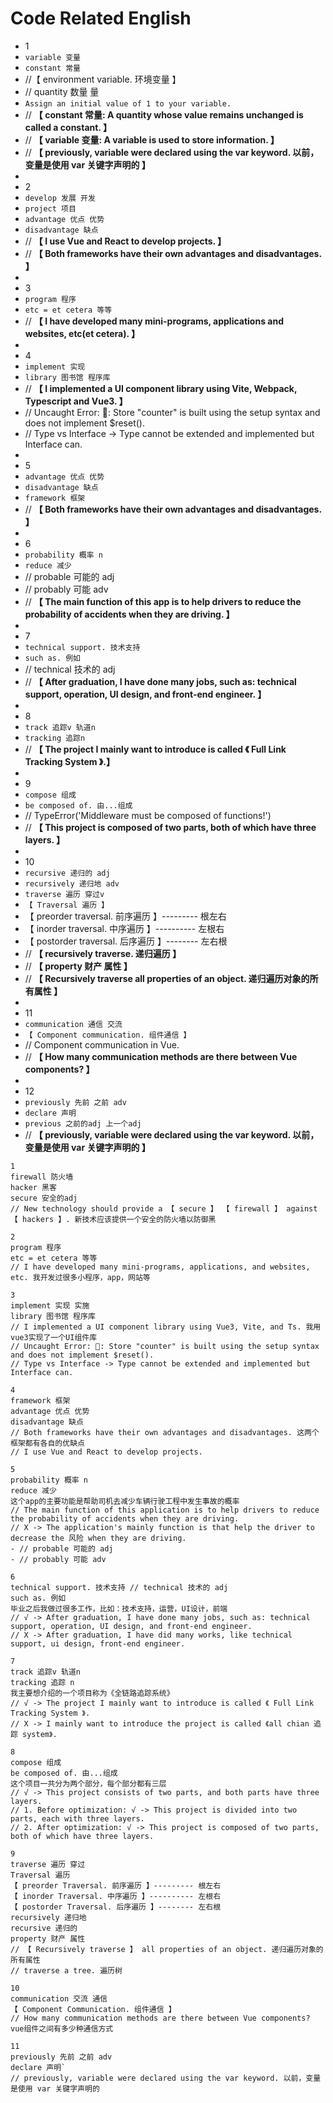 # Code Related English

- 1
- `variable 变量`
- `constant 常量`
- //【 environment variable. 环境变量 】
- // quantity 数量 量
- `Assign an initial value of 1 to your variable.`
- // **【 constant 常量: A quantity whose value remains unchanged is called a constant. 】**
- // **【 variable 变量: A variable is used to store information. 】**
- // **【 previously, variable were declared using the var keyword. 以前，变量是使用 var 关键字声明的 】**
-
- 2
- `develop 发展 开发`
- `project 项目`
- `advantage 优点 优势`
- `disadvantage 缺点`
- // **【 I use Vue and React to develop projects. 】**
- // **【 Both frameworks have their own advantages and disadvantages. 】**
-
- 3
- `program 程序`
- `etc = et cetera 等等`
- // **【 I have developed many mini-programs, applications and websites, etc(et cetera). 】**
-
- 4
- `implement 实现`
- `library 图书馆 程序库`
- // **【 I implemented a UI component library using Vite, Webpack, Typescript and Vue3. 】**
- // Uncaught Error: 🍍: Store "counter" is built using the setup syntax and does not implement $reset().
- // Type vs Interface -> Type cannot be extended and implemented but Interface can.
-
- 5
- `advantage 优点 优势`
- `disadvantage 缺点`
- `framework 框架`
- // **【 Both frameworks have their own advantages and disadvantages. 】**
-
- 6
- `probability 概率 n`
- `reduce 减少`
- // probable 可能的 adj
- // probably 可能 adv
- // **【 The main function of this app is to help drivers to reduce the probability of accidents when they are driving. 】**
-
- 7
- `technical support. 技术支持`
- `such as. 例如`
- // technical 技术的 adj
- // **【 After graduation, I have done many jobs, such as: technical support, operation, UI design, and front-end engineer. 】**
-
- 8
- `track 追踪v 轨道n`
- `tracking 追踪n`
- // **【 The project I mainly want to introduce is called 《 Full Link Tracking System 》.】**
-
- 9
- `compose 组成`
- `be composed of. 由...组成`
- // TypeError('Middleware must be composed of functions!')
- // **【 This project is composed of two parts, both of which have three layers. 】**
-
- 10
- `recursive 递归的 adj`
- `recursively 递归地 adv`
- `traverse 遍历 穿过v`
- `【 Traversal 遍历 】`
- 【 preorder traversal. 前序遍历 】--------- 根左右
- 【 inorder traversal. 中序遍历 】---------- 左根右
- 【 postorder traversal. 后序遍历 】-------- 左右根
- // **【 recursively traverse. 递归遍历 】**
- // **【 property 财产 属性 】**
- // **【 Recursively traverse all properties of an object. 递归遍历对象的所有属性 】**
-
- 11
- `communication 通信 交流`
- `【 Component communication. 组件通信 】`
- // Component communication in Vue.
- // **【 How many communication methods are there between Vue components? 】**
-
- 12
- `previously 先前 之前 adv`
- `declare 声明`
- `previous 之前的adj 上一个adj`
- // **【 previously, variable were declared using the var keyword. 以前，变量是使用 var 关键字声明的 】**

```
1
firewall 防火墙
hacker 黑客
secure 安全的adj
// New technology should provide a 【 secure 】 【 firewall 】 against 【 hackers 】. 新技术应该提供一个安全的防火墙以防御黑

2
program 程序
etc = et cetera 等等
// I have developed many mini-programs, applications, and websites, etc. 我开发过很多小程序，app，网站等

3
implement 实现 实施
library 图书馆 程序库
// I implemented a UI component library using Vue3, Vite, and Ts. 我用vue3实现了一个UI组件库
// Uncaught Error: 🍍: Store "counter" is built using the setup syntax and does not implement $reset().
// Type vs Interface -> Type cannot be extended and implemented but Interface can.

4
framework 框架
advantage 优点 优势
disadvantage 缺点
// Both frameworks have their own advantages and disadvantages. 这两个框架都有各自的优缺点
// I use Vue and React to develop projects.

5
probability 概率 n
reduce 减少
这个app的主要功能是帮助司机去减少车辆行驶工程中发生事故的概率
// The main function of this application is to help drivers to reduce the probability of accidents when they are driving.
// X -> The application's mainly function is that help the driver to decrease the 风险 when they are driving.
- // probable 可能的 adj
- // probably 可能 adv

6
technical support. 技术支持 // technical 技术的 adj
such as. 例如
毕业之后我做过很多工作，比如：技术支持，运营，UI设计，前端
// √ -> After graduation, I have done many jobs, such as: technical support, operation, UI design, and front-end engineer.
// X -> After graduation, I have did many works, like technical support, ui design, front-end engineer.

7
track 追踪v 轨道n
tracking 追踪 n
我主要想介绍的一个项目称为《全链路追踪系统》
// √ -> The project I mainly want to introduce is called 《 Full Link Tracking System 》.
// X -> I mainly want to introduce the project is called 《all chian 追踪 system》.

8
compose 组成
be composed of. 由...组成
这个项目一共分为两个部分，每个部分都有三层
// √ -> This project consists of two parts, and both parts have three layers.
// 1. Before optimization: √ -> This project is divided into two parts, each with three layers.
// 2. After optimization: √ -> This project is composed of two parts, both of which have three layers.

9
traverse 遍历 穿过
Traversal 遍历
【 preorder Traversal. 前序遍历 】--------- 根左右
【 inorder Traversal. 中序遍历 】---------- 左根右
【 postorder Traversal. 后序遍历 】-------- 左右根
recursively 递归地
recursive 递归的
property 财产 属性
// 【 Recursively traverse 】 all properties of an object. 递归遍历对象的所有属性
// traverse a tree. 遍历树

10
communication 交流 通信
【 Component Communication. 组件通信 】
// How many communication methods are there between Vue components? vue组件之间有多少种通信方式

11
previously 先前 之前 adv
declare 声明`
// previously, variable were declared using the var keyword. 以前，变量是使用 var 关键字声明的
```
